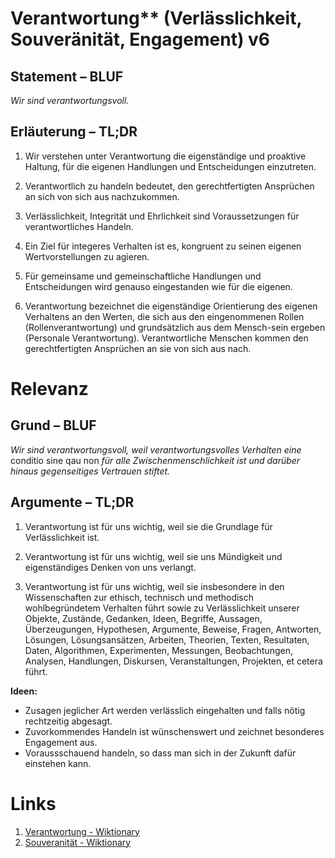 ﻿<!---
   NAME - The NAME of this project is:
ethos

  FILE - The FILENAME of the current file is:
/v6.md

  CREATION - This project was CREATED on:
2017-01-28-16:15:00 UTC

  MODIFICATION - This project was last MODIFIED on:
2017-01-28-16:15:00 UTC

  VERSION - The current VERSION of this project is:
<git-commit-hash>-2017-01-28-16:15:00 UTC

  CREATOR(S) - This project was CREATED by:
Michael Czechowski, Martin Maga

  CONTACT - You can CONTACT the creator(s) or developer(s) of this project at:
E-Mail: mail@martinmaga.de

  COPYRIGHT - The COPYRIGHT holder of this project is:
COPYRIGHT (c) 2016 Martin Maga

  LICENSE - This project is LICENSED under the following license:
Martin Maga 2016 CC BY-SA 4.0 https://creativecommons.org

  SUBFILE – This is a SUBFILE! For more INFORMATION on this project go to:
/README.md
--->

# Verantwortung** (Verlässlichkeit, Souveränität, Engagement) **v6**
## Statement – BLUF
*Wir sind verantwortungsvoll.*

## Erläuterung – TL;DR
1. Wir verstehen unter Verantwortung die eigenständige und proaktive Haltung, für die eigenen Handlungen und Entscheidungen einzutreten.

2. Verantwortlich zu handeln bedeutet, den gerechtfertigten Ansprüchen an sich von sich aus nachzukommen.

3. Verlässlichkeit, Integrität und Ehrlichkeit sind Voraussetzungen für verantwortliches Handeln.

4. Ein Ziel für integeres Verhalten ist es, kongruent zu seinen eigenen Wertvorstellungen zu agieren.

5. Für gemeinsame und gemeinschaftliche Handlungen und Entscheidungen wird genauso eingestanden wie für die eigenen.

6. Verantwortung bezeichnet die eigenständige Orientierung des eigenen Verhaltens an den Werten, die sich aus den eingenommenen Rollen (Rollenverantwortung) und grundsätzlich aus dem Mensch-sein ergeben (Personale Verantwortung). Verantwortliche Menschen kommen den gerechtfertigten Ansprüchen an sie von sich aus nach.

# Relevanz
## Grund – BLUF
*Wir sind verantwortungsvoll, weil verantwortungsvolles Verhalten eine* conditio sine qau non *für alle Zwischenmenschlichkeit ist und darüber hinaus gegenseitiges Vertrauen stiftet.*

## Argumente – TL;DR
1. Verantwortung ist für uns wichtig, weil sie die Grundlage für Verlässlichkeit ist.

2. Verantwortung ist für uns wichtig, weil sie uns Mündigkeit und eigenständiges Denken von uns verlangt.

3. Verantwortung ist für uns wichtig, weil sie insbesondere in den Wissenschaften zur ethisch, technisch und methodisch wohlbegründetem Verhalten führt sowie zu Verlässlichkeit unserer Objekte, Zustände, Gedanken, Ideen, Begriffe, Aussagen, Überzeugungen, Hypothesen, Argumente, Beweise, Fragen, Antworten, Lösungen, Lösungsansätzen, Arbeiten, Theorien, Texten, Resultaten, Daten, Algorithmen, Experimenten, Messungen, Beobachtungen, Analysen, Handlungen, Diskursen, Veranstaltungen, Projekten, et cetera führt.

__Ideen:__
- Zusagen jeglicher Art werden verlässlich eingehalten und falls nötig rechtzeitig abgesagt.
- Zuvorkommendes Handeln ist wünschenswert und zeichnet besonderes Engagement aus.
- Voraussschauend handeln, so dass man sich in der Zukunft dafür einstehen kann.


# Links
1. [Verantwortung - Wiktionary](https://de.wiktionary.org/wiki/Verantwortung)
2. [Souveranität - Wiktionary](https://de.wiktionary.org/wiki/Souver%C3%A4nit%C3%A4t)
